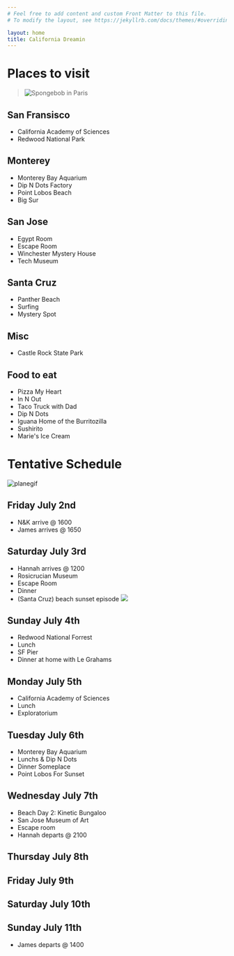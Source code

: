 ```yaml
---
# Feel free to add content and custom Front Matter to this file.
# To modify the layout, see https://jekyllrb.com/docs/themes/#overriding-theme-defaults

layout: home
title: California Dreamin
---
```

# Places to visit

> ![Spongebob in Paris][paris]

## San Fransisco
- California Academy of Sciences
- Redwood National Park

## Monterey
- Monterey Bay Aquarium
- Dip N Dots Factory
- Point Lobos Beach
- Big Sur

## San Jose
- Egypt Room
- Escape Room
- Winchester Mystery House
- Tech Museum

## Santa Cruz
- Panther Beach
- Surfing
- Mystery Spot

## Misc
- Castle Rock State Park

## Food to eat
- Pizza My Heart
- In N Out
- Taco Truck with Dad
- Dip N Dots
- Iguana Home of the Burritozilla
- Sushirito
- Marie's Ice Cream

# Tentative Schedule
![planegif][planegif]

## Friday July 2nd
- N&K arrive @ 1600
- James arrives @ 1650

## Saturday July 3rd
- Hannah arrives @ 1200
- Rosicrucian Museum
- Escape Room
- Dinner
- (Santa Cruz) beach sunset episode
![][beach]

## Sunday July 4th
- Redwood National Forrest
- Lunch
- SF Pier
- Dinner at home with Le Grahams

## Monday July 5th
- California Academy of Sciences
- Lunch
- Exploratorium

## Tuesday July 6th
- Monterey Bay Aquarium
- Lunchs & Dip N Dots
- Dinner Someplace
- Point Lobos For Sunset

## Wednesday July 7th
- Beach Day 2: Kinetic Bungaloo
- San Jose Museum of Art
- Escape room
- Hannah departs @ 2100
## Thursday July 8th
## Friday July 9th
## Saturday July 10th
## Sunday July 11th
- James departs @ 1400

[paris]: https://external-content.duckduckgo.com/iu/?u=https%3A%2F%2Fi.ytimg.com%2Fvi%2FHxSUHYHVh3s%2Fmaxresdefault.jpg&f=1&nofb=1
[planegif]: https://external-content.duckduckgo.com/iu/?u=https%3A%2F%2Fmedia.giphy.com%2Fmedia%2F3oKHWeJKDDUu4CCq9W%2Fgiphy.gif&f=1&nofb=1
[beach]: https://external-content.duckduckgo.com/iu/?u=https%3A%2F%2Fqph.fs.quoracdn.net%2Fmain-qimg-08534185f3482cc687dfbc3f2d2558ae-c&f=1&nofb=1